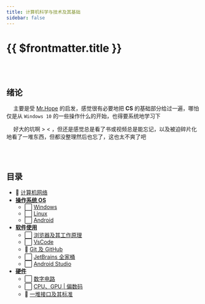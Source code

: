 ```yaml
---
title: 计算机科学与技术及其基础
sidebar: false
---
```


# {{ $frontmatter.title }}

<br>
&emsp;

## 绪论

&emsp; 主要是受 [Mr.Hope](https://mrhope.site/code/basic/) 的启发，感觉很有必要地把 **CS** 的基础部分给过一遍，哪怕仅是从 `Windows 10` 的一些操作什么的开始，也得要系统地学习下

&emsp; 好大的坑啊 > < ，但还是感觉总是看了书或视频总是能忘记，以及被迫碎片化地看了一堆东西，但都没整理然后也忘了，这也太不爽了吧

<br>
&emsp;

## 目录

- :construction: [计算机网络](Computer_Networks/README.md)
- **[操作系统 OS](Operation_System/README.md)**
  - :white_large_square: [Windows]()
  - :white_large_square: [Linux](Operation_System/Linux.md)
  - :white_large_square: [Android]()
- **[软件使用](Software/README.md)**
  - :white_large_square: [浏览器及其工作原理](Software/Browser.md)
  - :white_large_square: [VsCode]()
  - :construction: [Git 及 GitHub](Software/Git_GitHub.md)
  - :white_large_square: [JetBrains 全家桶]()
  - :white_large_square: [Android Studio]()
- **[硬件](Hardware/README.md)**
  - :white_large_square: [数字电路]()
  - :white_large_square: [CPU、GPU | 偏数码]()
  - :construction: [一堆接口及其标准](Hardware/Interface_Protocol/README.md)

<!--
:white_check_mark:
:white_large_square:
:construction:
-->
